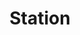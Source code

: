 ---
layout: gallery
title: Station
authors: Dave McDowell
game: 'Half-Life 2: Opposition'
year: 2022
media:
  - 
    title: Image 1
    # image, video, cubemap, 3d
    type: image
    thumbnail: https://picsum.photos/445/296?random=15 
    thumbnail_alt: Image 1
    src:
    alt:
    description: >-
      An image generated from lorem picsum for testing.
  - 
    title: Image 2
    # image, video, cubemap, 3d
    type: image
    thumbnail: https://picsum.photos/445/296?random=16 
    thumbnail_alt: Image 2
    src:
    alt:
    description: >-
      An image generated from lorem picsum for testing.
---